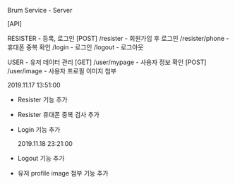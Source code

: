 Brum Service - Server

[API]

RESISTER - 등록, 로그인
[POST]
/resister - 회원가입 후 로그인
/resister/phone - 휴대폰 중복 확인
/login - 로그인
/logout - 로그아웃

USER - 유저 데이터 관리
[GET]
/user/mypage - 사용자 정보 확인
[POST]
/user/image - 사용자 프로필 이미지 첨부

2019.11.17 13:51:00

- Resister 기능 추가
- Resister 휴대폰 중복 검사 추가
- Login 기능 추가

  2019.11.18 23:21:00

- Logout 기능 추가
- 유저 profile image 첨부 기능 추가
